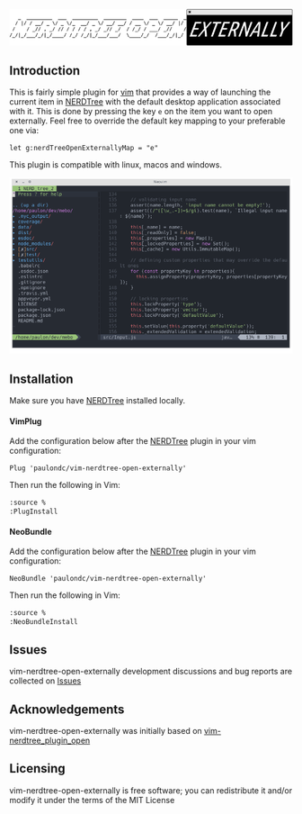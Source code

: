 <p align="center">
  <img src="data/logo.png?v=1"/>
</p>

## Introduction
This is fairly simple plugin for [vim](https://neovim.io/) that provides a way of launching the current item in [NERDTree](https://github.com/scrooloose/nerdtree) with the default desktop application associated with it. This is done by pressing the key `e` on the item you want to open externally. Feel free to override the default key mapping to your preferable one via:

```vim
let g:nerdTreeOpenExternallyMap = "e"
```

This plugin is compatible with linux, macos and windows.

<p align="center">
  <img src="data/clip.gif?v=1"/>
</p>

## Installation

Make sure you have [NERDTree](https://github.com/scrooloose/nerdtree) installed locally.

#### VimPlug

Add the configuration below after the [NERDTree](https://github.com/scrooloose/nerdtree) plugin in your vim configuration:

```vim
Plug 'paulondc/vim-nerdtree-open-externally'
```

Then run the following in Vim:

```vim
:source %
:PlugInstall
```

#### NeoBundle
Add the configuration below after the [NERDTree](https://github.com/scrooloose/nerdtree) plugin in your vim configuration:

```vim
NeoBundle 'paulondc/vim-nerdtree-open-externally'
```

Then run the following in Vim:

```vim
:source %
:NeoBundleInstall
```

## Issues
vim-nerdtree-open-externally development discussions and bug reports are collected on [Issues](https://github.com/paulondc/vim-nerdtree-open-externally/issues)

## Acknowledgements
vim-nerdtree-open-externally was initially based on [vim-nerdtree_plugin_open](https://github.com/woelke/vim-nerdtree_plugin_open)

## Licensing
vim-nerdtree-open-externally is free software; you can redistribute it and/or modify it under the terms of the MIT License
